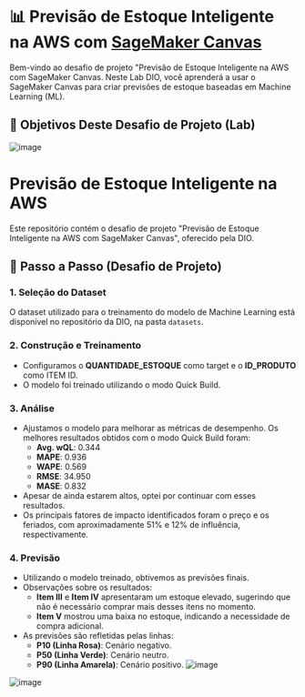 # 📊 Previsão de Estoque Inteligente na AWS com [SageMaker Canvas](https://aws.amazon.com/pt/sagemaker/canvas/)

Bem-vindo ao desafio de projeto "Previsão de Estoque Inteligente na AWS com SageMaker Canvas. Neste Lab DIO, você aprenderá a usar o SageMaker Canvas para criar previsões de estoque baseadas em Machine Learning (ML). 


## 🎯 Objetivos Deste Desafio de Projeto (Lab)

![image](https://github.com/digitalinnovationone/lab-aws-sagemaker-canvas-estoque/assets/730492/72f5c21f-5562-491e-aa42-2885a3184650)




# Previsão de Estoque Inteligente na AWS

Este repositório contém o desafio de projeto "Previsão de Estoque Inteligente na AWS com SageMaker Canvas", oferecido pela DIO.

## 🚀 Passo a Passo (Desafio de Projeto)

### 1. Seleção do Dataset
O dataset utilizado para o treinamento do modelo de Machine Learning está disponível no repositório da DIO, na pasta `datasets`.

### 2. Construção e Treinamento
- Configuramos o **QUANTIDADE_ESTOQUE** como target e o **ID_PRODUTO** como ITEM ID.
- O modelo foi treinado utilizando o modo Quick Build.

### 3. Análise
- Ajustamos o modelo para melhorar as métricas de desempenho. Os melhores resultados obtidos com o modo Quick Build foram:
  - **Avg. wQL**: 0.344
  - **MAPE**: 0.936
  - **WAPE**: 0.569
  - **RMSE**: 34.950
  - **MASE**: 0.832
- Apesar de ainda estarem altos, optei por continuar com esses resultados.
- Os principais fatores de impacto identificados foram o preço e os feriados, com aproximadamente 51% e 12% de influência, respectivamente.

### 4. Previsão
- Utilizando o modelo treinado, obtivemos as previsões finais.
- Observações sobre os resultados:
  - **Item III** e **Item IV** apresentaram um estoque elevado, sugerindo que não é necessário comprar mais desses itens no momento.
  - **Item V** mostrou uma baixa no estoque, indicando a necessidade de compra adicional.
- As previsões são refletidas pelas linhas:
  - **P10 (Linha Rosa)**: Cenário negativo.
  - **P50 (Linha Verde)**: Cenário neutro.
  - **P90 (Linha Amarela)**: Cenário positivo.
![image](https://github.com/user-attachments/assets/32a1f97a-1ea2-4f76-97b6-ab012b1fe2b0)

![image](https://github.com/user-attachments/assets/f38d6a75-19ad-4788-a69e-ec0d0fe179a8)


